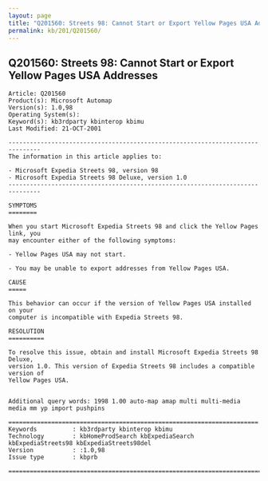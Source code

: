 ```yaml
---
layout: page
title: "Q201560: Streets 98: Cannot Start or Export Yellow Pages USA Addresses"
permalink: kb/201/Q201560/
---
```


## Q201560: Streets 98: Cannot Start or Export Yellow Pages USA Addresses

	Article: Q201560
	Product(s): Microsoft Automap
	Version(s): 1.0,98
	Operating System(s): 
	Keyword(s): kb3rdparty kbinterop kbimu
	Last Modified: 21-OCT-2001
	
	-------------------------------------------------------------------------------
	The information in this article applies to:
	
	- Microsoft Expedia Streets 98, version 98 
	- Microsoft Expedia Streets 98 Deluxe, version 1.0 
	-------------------------------------------------------------------------------
	
	SYMPTOMS
	========
	
	When you start Microsoft Expedia Streets 98 and click the Yellow Pages link, you
	may encounter either of the following symptoms:
	
	- Yellow Pages USA may not start.
	
	- You may be unable to export addresses from Yellow Pages USA.
	
	CAUSE
	=====
	
	This behavior can occur if the version of Yellow Pages USA installed on your
	computer is incompatible with Expedia Streets 98.
	
	RESOLUTION
	==========
	
	To resolve this issue, obtain and install Microsoft Expedia Streets 98 Deluxe,
	version 1.0. This version of Expedia Streets 98 includes a compatible version of
	Yellow Pages USA.
	
	
	Additional query words: 1998 1.00 auto-map amap multi multi-media media mm yp import pushpins
	
	======================================================================
	Keywords          : kb3rdparty kbinterop kbimu 
	Technology        : kbHomeProdSearch kbExpediaSearch kbExpediaStreets98 kbExpediaStreets98del
	Version           : :1.0,98
	Issue type        : kbprb
	
	=============================================================================
	
